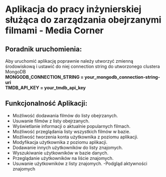 # **Aplikacja do pracy inżynierskiej służąca do zarządzania obejrzanymi filmami - Media Corner**
## **Poradnik uruchomienia:**
Aby uruchomić aplikację poprawnie należy utworzyć zmienną środowiskową i ustawić do niej connection string do utworzonego clustera MongoDB\
**MONGODB_CONNECTION_STRING = your_mongodb_connection-string-uri**\
**TMDB_API_KEY = your_tmdb_api_key**

## **Funkcjonalność Aplikacji:**
- Możliwość dodawania filmów do listy obejrzanych.
- Usuwanie filmów z listy obejrzanych.
- Wyświetlanie informacji o aktualnie popularnych filmach.
- Możliwość przeglądania listy wszystkich filmów w bazie.
- Możliwość tworzenia konta użytkownika z poziomu aplikacji.
- Modyfikacja użytkownika z poziomu aplikacji.
- Dodawanie innych użytkowników do listy znajomych.
- Wyszukiwanie użytkowników w bazie danych.
- Przeglądanie użytkowników na liście znajomych.
- Usuwanie użytkowników z listy znajomych.
-Podgląd aktywności znajomych
